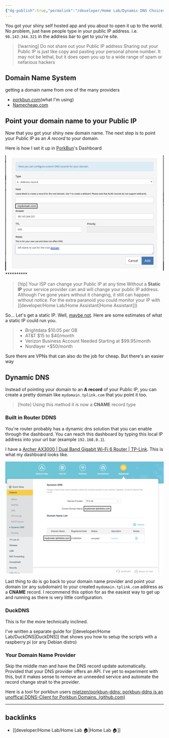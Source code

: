 ```yaml
---
{"dg-publish":true,"permalink":"/developer/Home Lab/Dynamic DNS Choices/"}
---
```


You got your shiny self hosted app and you about to open it up to the world. No problem, just have people type in your public IP address. i.e. `98.143.344.321` in the address bar to get to you're site. 

> [!warning] Do not share out your Public IP address
> Sharing out your Public IP is just like copy and pasting your personal phone number. It may not be lethal, but it does open you up to a wide range of spam or nefarious hackers

## Domain Name System

getting a domain name from one of the many providers
- [porkbun.com](https://porkbun.com/)(what I'm using)
- [Namecheap.com](https://www.namecheap.com/)

## Point your domain name to your Public IP

Now that you got your shiny new domain name. The next step is to point your Public IP as an *A record* to your domain.

Here is how I set it up in [PorkBun](https://porkbun.com/)'s Dashboard

![attachments/dynamic-dns-a-record 1.png|dynamic-dns-a-record](/img/user/attachments/dynamic-dns-a-record%201.png)**********

> [!tip] Your ISP can change your Public IP at any time
> Without a **Static IP** your service provider can and will change your public IP address. Although I've gone years without it changing, it still can happen without notice. For the extra paranoid you could monitor your IP with [[developer/Home Lab/Home Assistant\|Home Assistant]])

So... Let's get a static IP. Well, [maybe not](https://blog.noip.com/cost-of-a-static-ip-address-2). Here are some estimates of what a static IP could run you. 

> - Brightdata $10.05 per GB
> - AT&T $15 to $40/month
> - Verizon Business Account Needed Starting at $99.95/month
> - Nordlayer +$50/month

Sure there are VPNs that can also do the job for cheap. But there's an easier way
## Dynamic DNS

Instead of pointing your domain to an **A record** of your Public IP, you can create a pretty domain like `mydomain.tplink.com` that you point it too.

> [!note] Using this method it is now a **CNAME** record type

### Built in Router DDNS

You're router probably has a dynamic dns solution that you can enable through the dashboard. You can reach this dashboard by typing this local IP address into your url bar (example `192.168.0.1`).

I have a [Archer AX3000 | Dual Band Gigabit Wi-Fi 6 Router | TP-Link](https://www.tp-link.com/us/home-networking/wifi-router/archer-ax3000/). This is what my dashboard looks like.

![attachments/ddns-tp-link 1.png|ddns-tp-link](/img/user/attachments/ddns-tp-link%201.png)

Last thing to do is go back to your domain name provider and point your domain (or any subdomain) to your created `mydomain.tplink.com` address as a **CNAME** record. I recommend this option for as the easiest way to get up and running as there is very little configuration.

### DuckDNS

This is for the more technically inclined.

I've written a separate guide for [[developer/Home Lab/DuckDNS\|DuckDNS]] that shows you how to setup the scripts with a raspberry pi (or any Debian distro)
### Your Domain Name Provider

Skip the middle man and have the DNS record update automatically. Provided that your DNS provider offers an API. I've yet to experiment with this, but it makes sense to remove an unneeded service and automate the record change strait to the provider. 

Here is a tool for porkbun users [mietzen/porkbun-ddns: porkbun-ddns is an unoffical DDNS-Client for Porkbun Domains. (github.com)](https://github.com/mietzen/porkbun-ddns)

---
## backlinks
- [[developer/Home Lab/Home Lab 🏠\|Home Lab 🏠]]
